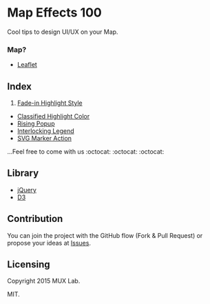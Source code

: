 # Map Effects 100

Cool tips to design UI/UX on your Map.

### Map?

* [Leaflet](http://leafletjs.com/)

## Index

1. [Fade-in Highlight Style](http://muxlab.github.io/map-effects-100/Leaflet/01_fadein-highlight.html)
* [Classified Highlight Color](http://muxlab.github.io/map-effects-100/Leaflet/02_classified-highlightcolor.html)
* [Rising Popup](http://muxlab.github.io/map-effects-100/Leaflet/03_rising-popup.html)
* [Interlocking Legend](http://muxlab.github.io/map-effects-100/Leaflet/04_interlocking-legend.html)
* [SVG Marker Action](http://muxlab.github.io/map-effects-100/Leaflet/05_svg-marker-action.html)

<!--* [Instagram Integration]()-->

...Feel free to come with us :octocat: :octocat: :octocat:

## Library

* [jQuery](https://jquery.com/)
* [D3](http://d3js.org/)

## Contribution

You can join the project with the GitHub flow (Fork & Pull Request) or propose your ideas at [Issues](https://github.com/muxlab/map-effects-100/issues).

## Licensing

Copyright 2015 MUX Lab.

MIT.
